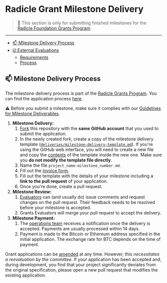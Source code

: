 # Radicle Grant Milestone Delivery <!-- omit in toc -->

> **:loudspeaker:** This section is only for submitting finished milestones for the [Radicle Foundation Grants Program](https://github.com/radicle-dev/radicle-grants).

---

- [:mailbox: Milestone Delivery Process](#mailbox-milestone-delivery-process)
- [:ballot_box_with_check: External Evaluations](#ballot_box_with_check-external-evaluations)
  - [Requirements](#requirements)
  - [Process](#process)

## :mailbox: Milestone Delivery Process

The milestone delivery process is part of the [Radicle Grants Program](https://github.com/radicle-dev/radicle-grants). You can find the application process [here](https://github.com/radicle-dev/radicle-grants/tree/main/grants).  

:warning: Before you submit a milestone, make sure it complies with our [Guidelines for Milestone Deliverables](https://github.com/Radicle/Grants-Program/blob/master/docs/milestone-deliverables-guidelines.md).

1. **Milestone Delivery:**
   1. [Fork](https://github.com/Radicle/Grant-Milestone-Delivery/fork) this repository with the **same GitHub account** that you used to submit the application.
   2. In the newly created fork, create a copy of the milestone delivery template ([`deliveries/milestone-delivery-template.md`](deliveries/milestone-delivery-template.md)). If you're using the GitHub web interface, you will need to create a new file and copy the [contents](https://raw.githubusercontent.com/Radicle/Grant-Milestone-Delivery/master/deliveries/milestone-delivery-template.md) of the template inside the new one. Make sure you **do not modify the template file directly**.
   3. Name the file `project_name-milestone_number.md`.
   4. Fill out the [invoice form](https://forms.gle/LSRr7PCjBpEbKGh89).
   5. Fill out the template with the details of your milestone including a **link to the pull request** of your application.
   6. Once you're done, create a pull request.
2. **Milestone Review:**
   1. [Evaluators](https://github.com/radicle-dev/radicle-grants#team) can (and usually do) issue comments and request changes on the pull request. Their feedback needs to be resolved before your milestone is accepted.
   2. Grants Evaluators will merge your pull request to accept the delivery.
3. **Milestone Payment:**
   1. The [operations team](https://github.com/radicle-dev/radicle-grants#team) receives a notification once the delivery is accepted. Payments are usually processed within 14 days.
   2. Payment is made to the Bitcoin or Ethereum address specified in the initial application. The exchange rate for BTC depends on the time of payment.

Grant applications can be [amended](https://github.com/Radicle/Grants-Program#changes-to-a-grant-after-approval) at any time. However, this _necessitates a reevaluation by the committee_. If your application has been accepted and, during development, you find that your project significantly deviates from the original specification, please open a new pull request that modifies the existing application.

